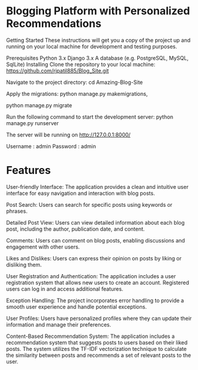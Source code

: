 # Blogging Platform with Personalized Recommendations

Getting Started
These instructions will get you a copy of the project up and running on your local machine for development and testing purposes.

Prerequisites
Python 3.x
Django 3.x
A database (e.g. PostgreSQL, MySQL, SqlLite)
Installing
Clone the repository to your local machine:
https://github.com/rjpatil885/Blog_Site.git

Navigate to the project directory:
cd Amazing-Blog-Site

Apply the migrations:
python manage.py makemigrations,

python manage.py migrate

Run the following command to start the development server:
python manage.py runserver

The server will be running on http://127.0.0.1:8000/

Username : admin 
Password : admin

# Features

User-friendly Interface: The application provides a clean and intuitive user interface for easy navigation and interaction with blog posts.

Post Search: Users can search for specific posts using keywords or phrases.

Detailed Post View: Users can view detailed information about each blog post, including the author, publication date, and content.

Comments: Users can comment on blog posts, enabling discussions and engagement with other users.

Likes and Dislikes: Users can express their opinion on posts by liking or disliking them.

User Registration and Authentication: The application includes a user registration system that allows new users to create an account. Registered users can log in and access additional features.

Exception Handling: The project incorporates error handling to provide a smooth user experience and handle potential exceptions.

User Profiles: Users have personalized profiles where they can update their information and manage their preferences.

Content-Based Recommendation System: The application includes a recommendation system that suggests posts to users based on their liked posts. The system utilizes the TF-IDF vectorization technique to calculate the similarity between posts and recommends a set of relevant posts to the user.
